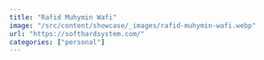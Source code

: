 ```yaml
---
title: "Rafid Muhymin Wafi"
image: "/src/content/showcase/_images/rafid-muhymin-wafi.webp"
url: "https://softhardsystem.com/"
categories: ["personal"]
---
```

